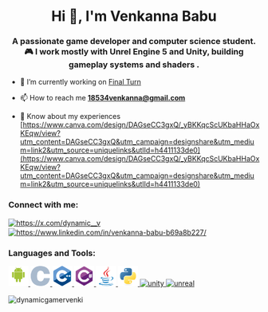 <h1 align="center">Hi 👋, I'm Venkanna Babu</h1>
<h3 align="center">A passionate game developer and computer science student. 🎮 I work mostly with Unrel Engine 5 and Unity, building gameplay systems and shaders .</h3>

- 🔭 I’m currently working on [Final Turn](https://github.com/Dynamicgamervenki/FinalTurn)

- 📫 How to reach me **18534venkanna@gmail.com**

- 📄 Know about my experiences [https://www.canva.com/design/DAGseCC3gxQ/_yBKKqcScUKbaHHaOxKEqw/view?utm_content=DAGseCC3gxQ&utm_campaign=designshare&utm_medium=link2&utm_source=uniquelinks&utlId=h4411133de0](https://www.canva.com/design/DAGseCC3gxQ/_yBKKqcScUKbaHHaOxKEqw/view?utm_content=DAGseCC3gxQ&utm_campaign=designshare&utm_medium=link2&utm_source=uniquelinks&utlId=h4411133de0)

<h3 align="left">Connect with me:</h3>
<p align="left">
<a href="https://twitter.com/https://x.com/dynamic__v" target="blank"><img align="center" src="https://raw.githubusercontent.com/rahuldkjain/github-profile-readme-generator/master/src/images/icons/Social/twitter.svg" alt="https://x.com/dynamic__v" height="30" width="40" /></a>
<a href="https://linkedin.com/in/https://www.linkedin.com/in/venkanna-babu-b69a8b227/" target="blank"><img align="center" src="https://raw.githubusercontent.com/rahuldkjain/github-profile-readme-generator/master/src/images/icons/Social/linked-in-alt.svg" alt="https://www.linkedin.com/in/venkanna-babu-b69a8b227/" height="30" width="40" /></a>
</p>

<h3 align="left">Languages and Tools:</h3>
<p align="left"> <a href="https://developer.android.com" target="_blank" rel="noreferrer"> <img src="https://raw.githubusercontent.com/devicons/devicon/master/icons/android/android-original-wordmark.svg" alt="android" width="40" height="40"/> </a> <a href="https://www.cprogramming.com/" target="_blank" rel="noreferrer"> <img src="https://raw.githubusercontent.com/devicons/devicon/master/icons/c/c-original.svg" alt="c" width="40" height="40"/> </a> <a href="https://www.w3schools.com/cpp/" target="_blank" rel="noreferrer"> <img src="https://raw.githubusercontent.com/devicons/devicon/master/icons/cplusplus/cplusplus-original.svg" alt="cplusplus" width="40" height="40"/> </a> <a href="https://www.w3schools.com/cs/" target="_blank" rel="noreferrer"> <img src="https://raw.githubusercontent.com/devicons/devicon/master/icons/csharp/csharp-original.svg" alt="csharp" width="40" height="40"/> </a> <a href="https://www.java.com" target="_blank" rel="noreferrer"> <img src="https://raw.githubusercontent.com/devicons/devicon/master/icons/java/java-original.svg" alt="java" width="40" height="40"/> </a> <a href="https://www.python.org" target="_blank" rel="noreferrer"> <img src="https://raw.githubusercontent.com/devicons/devicon/master/icons/python/python-original.svg" alt="python" width="40" height="40"/> </a> <a href="https://unity.com/" target="_blank" rel="noreferrer"> <img src="https://www.vectorlogo.zone/logos/unity3d/unity3d-icon.svg" alt="unity" width="40" height="40"/> </a> <a href="https://unrealengine.com/" target="_blank" rel="noreferrer"> <img src="https://raw.githubusercontent.com/kenangundogan/fontisto/036b7eca71aab1bef8e6a0518f7329f13ed62f6b/icons/svg/brand/unreal-engine.svg" alt="unreal" width="40" height="40"/> </a> </p>

<p><img align="center" src="https://github-readme-stats.vercel.app/api/top-langs?username=dynamicgamervenki&show_icons=true&locale=en&layout=compact" alt="dynamicgamervenki" /></p>
